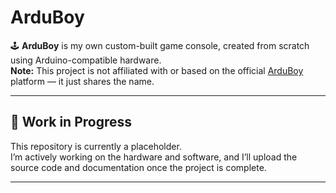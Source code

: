 # ArduBoy

🕹️ **ArduBoy** is my own custom-built game console, created from scratch using Arduino-compatible hardware.  
**Note:** This project is not affiliated with or based on the official [ArduBoy](https://www.arduboy.com/) platform — it just shares the name.

---

## 🚧 Work in Progress

This repository is currently a placeholder.  
I’m actively working on the hardware and software, and I’ll upload the source code and documentation once the project is complete.

---
